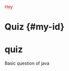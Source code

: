 <div style="color:red">Hey</div>

<style>
  #my-id{
    color:red;
    }
</style>

# Quiz {#my-id}

# quiz
Basic question of java 
